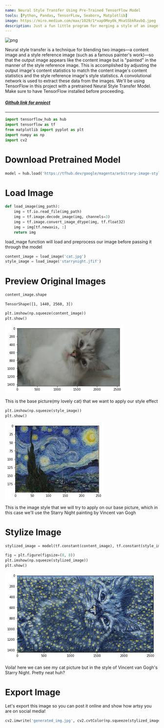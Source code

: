 ```yaml
---
name: Neural Style Transfer Using Pre-Trained TensorFlow Model
tools: [Python, Pandas, TensorFLow, Seaborn, Matplotlib]
image: https://miro.medium.com/max/1029/1*xap0Mey0k_MnaSSbkRavbQ.jpeg
description: Just a fun little program for merging a style of an image onto another image.
---
```


![png](https://www.researchgate.net/publication/340469301/figure/fig7/AS:941760561827913@1601544623756/Image-style-transfer-The-style-image-from-Van-Goghs-Starry-Nightb-was-transferred-to.png)

Neural style transfer is a technique for blending two images—a content image and a style reference image (such as a famous painter's work)—so that the output image appears like the content image but is "painted" in the manner of the style reference image. This is accomplished by adjusting the output image's content statistics to match the content image's content statistics and the style reference image's style statistics. A convolutional network is used to extract these data from the images. We'll be using TensorFlow in this project with a pretrained Neural Style Transfer Model. Make sure to have TensorFlow installed before proceeding.

##### [Github link for project](https://github.com/ameerhaziq20/Malaysia-s-Death-Cause-Analysis-2019)
---

```python
import tensorflow_hub as hub
import tensorflow as tf
from matplotlib import pyplot as plt
import numpy as np
import cv2
```

# Download Pretrained Model


```python
model = hub.load('https://tfhub.dev/google/magenta/arbitrary-image-stylization-v1-256/2')
```

# Load Image


```python
def load_image(img_path):
    img = tf.io.read_file(img_path)
    img = tf.image.decode_image(img, channels=3)
    img = tf.image.convert_image_dtype(img, tf.float32)
    img = img[tf.newaxis, :]
    return img
```

load_mage function will load and preprocess our image before passing it through the model


```python
content_image = load_image('cat.jpg')
style_image = load_image('starrynight.jfif')
```

# Preview Original Images


```python
content_image.shape
```




    TensorShape([1, 1440, 2560, 3])




```python
plt.imshow(np.squeeze(content_image))
plt.show()
```


    
![png](https://raw.githubusercontent.com/ameerhaziq20/ameerhaziq20.github.io/main/_projects/Neural%20Style%20Transfer/output_10_0.png)
    


This is the base picture(my lovely cat) that we want to apply our style effect


```python
plt.imshow(np.squeeze(style_image))
plt.show()
```


    
![png](https://raw.githubusercontent.com/ameerhaziq20/ameerhaziq20.github.io/main/_projects/Neural%20Style%20Transfer/output_12_0.png)
    


This is the image style that we will try to apply on our base picture, which in this case we'll use the Starry Night painting by Vincent van Gogh

# Stylize Image


```python
stylized_image = model(tf.constant(content_image), tf.constant(style_image))[0]
```


```python
fig = plt.figure(figsize=(8, 8))
plt.imshow(np.squeeze(stylized_image))
plt.show()
```


    
![png](https://raw.githubusercontent.com/ameerhaziq20/ameerhaziq20.github.io/main/_projects/Neural%20Style%20Transfer/output_16_0.png)
    


Voila! here we can see my cat picture but in the style of Vincent van Gogh's Starry Night. Pretty neat huh?

# Export Image

Let's export this image so you can post it online and show how artsy you are on social media!


```python
cv2.imwrite('generated_img.jpg', cv2.cvtColor(np.squeeze(stylized_image)*255, cv2.COLOR_BGR2RGB))
```

